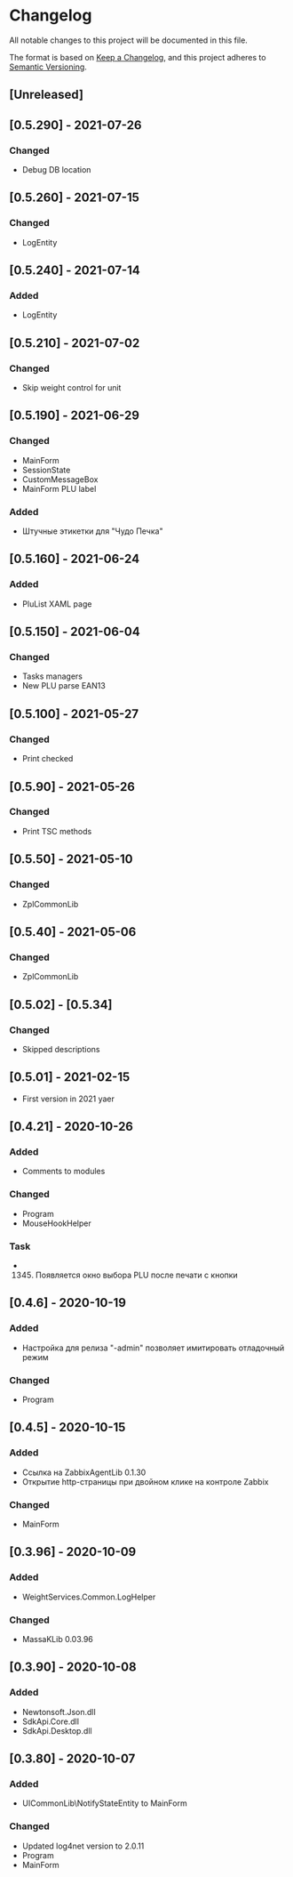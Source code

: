 ﻿# Changelog
All notable changes to this project will be documented in this file.

The format is based on [Keep a Changelog](https://keepachangelog.com/en/1.0.0/),
and this project adheres to [Semantic Versioning](https://semver.org/spec/v2.0.0.html).

## [Unreleased]

## [0.5.290] - 2021-07-26
### Changed
- Debug DB location

## [0.5.260] - 2021-07-15
### Changed
- LogEntity

## [0.5.240] - 2021-07-14
### Added
- LogEntity

## [0.5.210] - 2021-07-02
### Changed
- Skip weight control for unit

## [0.5.190] - 2021-06-29
### Changed
- MainForm
- SessionState
- CustomMessageBox
- MainForm PLU label
### Added
- Штучные этикетки для "Чудо Печка"

## [0.5.160] - 2021-06-24
### Added
- PluList XAML page

## [0.5.150] - 2021-06-04
### Changed
- Tasks managers
- New PLU parse EAN13

## [0.5.100] - 2021-05-27
### Changed
- Print checked

## [0.5.90] - 2021-05-26
### Changed
- Print TSC methods

## [0.5.50] - 2021-05-10
### Changed
- ZplCommonLib

## [0.5.40] - 2021-05-06
### Changed
- ZplCommonLib

## [0.5.02] - [0.5.34]
### Changed
- Skipped descriptions

## [0.5.01] - 2021-02-15
- First version in 2021 yaer

## [0.4.21] - 2020-10-26
### Added
- Comments to modules
### Changed
- Program
- MouseHookHelper
### Task
- 1345. Появляется окно выбора PLU после печати с кнопки

## [0.4.6] - 2020-10-19
### Added
- Настройка для релиза "-admin" позволяет имитировать отладочный режим
### Changed
- Program

## [0.4.5] - 2020-10-15
### Added
- Ссылка на ZabbixAgentLib 0.1.30
- Открытие http-страницы при двойном клике на контроле Zabbix
### Changed
- MainForm

## [0.3.96] - 2020-10-09
### Added
- WeightServices.Common.LogHelper
### Changed
- MassaKLib 0.03.96

## [0.3.90] - 2020-10-08
### Added
- Newtonsoft.Json.dll
- SdkApi.Core.dll
- SdkApi.Desktop.dll

## [0.3.80] - 2020-10-07
### Added
- UICommonLib\NotifyStateEntity to MainForm
### Changed
- Updated log4net version to 2.0.11
- Program
- MainForm
